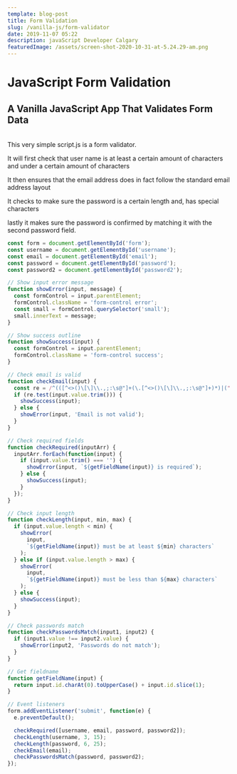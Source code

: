 ```yaml
---
template: blog-post
title: Form Validation
slug: /vanilla-js/form-validator
date: 2019-11-07 05:22
description: javaScript Developer Calgary
featuredImage: /assets/screen-shot-2020-10-31-at-5.24.29-am.png
---
```

# JavaScript Form Validation

## A Vanilla JavaScript App That Validates Form Data

\
This very simple script.js is a form validator. 

It will first check that user name is at least a certain amount of characters and under a certain amount of characters

It then ensures that the email address does in fact follow the standard email address layout

It checks to make sure the password is a certain length and, has special characters

lastly it makes sure the password is confirmed by matching it with the second password field. 

```javascript
const form = document.getElementById('form');
const username = document.getElementById('username');
const email = document.getElementById('email');
const password = document.getElementById('password');
const password2 = document.getElementById('password2');

// Show input error message
function showError(input, message) {
  const formControl = input.parentElement;
  formControl.className = 'form-control error';
  const small = formControl.querySelector('small');
  small.innerText = message;
}

// Show success outline
function showSuccess(input) {
  const formControl = input.parentElement;
  formControl.className = 'form-control success';
}

// Check email is valid
function checkEmail(input) {
  const re = /^(([^<>()\[\]\\.,;:\s@"]+(\.[^<>()\[\]\\.,;:\s@"]+)*)|(".+"))@((\[[0-9]{1,3}\.[0-9]{1,3}\.[0-9]{1,3}\.[0-9]{1,3}\])|(([a-zA-Z\-0-9]+\.)+[a-zA-Z]{2,}))$/;
  if (re.test(input.value.trim())) {
    showSuccess(input);
  } else {
    showError(input, 'Email is not valid');
  }
}

// Check required fields
function checkRequired(inputArr) {
  inputArr.forEach(function(input) {
    if (input.value.trim() === '') {
      showError(input, `${getFieldName(input)} is required`);
    } else {
      showSuccess(input);
    }
  });
}

// Check input length
function checkLength(input, min, max) {
  if (input.value.length < min) {
    showError(
      input,
      `${getFieldName(input)} must be at least ${min} characters`
    );
  } else if (input.value.length > max) {
    showError(
      input,
      `${getFieldName(input)} must be less than ${max} characters`
    );
  } else {
    showSuccess(input);
  }
}

// Check passwords match
function checkPasswordsMatch(input1, input2) {
  if (input1.value !== input2.value) {
    showError(input2, 'Passwords do not match');
  }
}

// Get fieldname
function getFieldName(input) {
  return input.id.charAt(0).toUpperCase() + input.id.slice(1);
}

// Event listeners
form.addEventListener('submit', function(e) {
  e.preventDefault();

  checkRequired([username, email, password, password2]);
  checkLength(username, 3, 15);
  checkLength(password, 6, 25);
  checkEmail(email);
  checkPasswordsMatch(password, password2);
});

```